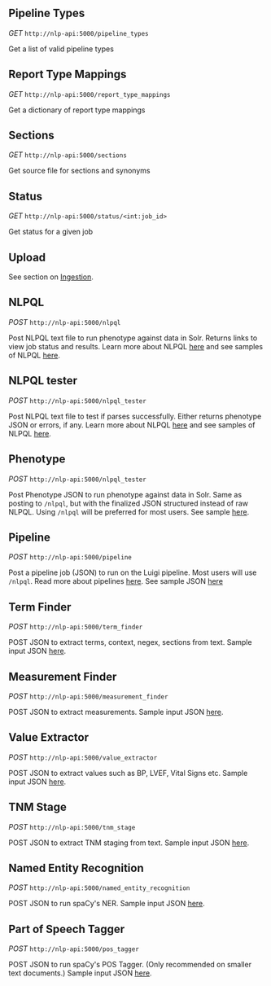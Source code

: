 ## Pipeline Types
*GET* `http://nlp-api:5000/pipeline_types`

Get a list of valid pipeline types

## Report Type Mappings
*GET* `http://nlp-api:5000/report_type_mappings`

Get a dictionary of report type mappings

## Sections
*GET* `http://nlp-api:5000/sections`

Get source file for sections and synonyms

## Status
*GET* `http://nlp-api:5000/status/<int:job_id>`

Get status for a given job

## Upload
See section on [Ingestion](http://clarity-nlp.readthedocs.io/en/latest/#document-ingestion).


## NLPQL
*POST* `http://nlp-api:5000/nlpql`

Post NLPQL text file to run phenotype against data in Solr. Returns links to view job status and results.
Learn more about NLPQL [here](http://clarity-nlp.readthedocs.io/en/latest/nlpql.html) and see samples of NLPQL [here](https://github.com/ClarityNLP/ClarityNLP/tree/master/nlp/samples/nlpql).

## NLPQL tester
*POST* `http://nlp-api:5000/nlpql_tester`

Post NLPQL text file to test if parses successfully. Either returns phenotype JSON or errors, if any.
Learn more about NLPQL [here](http://clarity-nlp.readthedocs.io/en/latest/nlpql.html) and see samples of NLPQL [here](https://github.com/ClarityNLP/ClarityNLP/tree/master/nlp/samples/nlpql).


## Phenotype
*POST* `http://nlp-api:5000/nlpql_tester`

Post Phenotype JSON to run phenotype against data in Solr. Same as posting to `/nlpql`, but with the finalized JSON structured instead of raw NLPQL. Using `/nlpql` will be preferred for most users.
See sample [here](https://github.com/ClarityNLP/ClarityNLP/tree/master/nlp/samples/nlpql/NLPQL_JSON).

## Pipeline
*POST* `http://nlp-api:5000/pipeline`

Post a pipeline job (JSON) to run on the Luigi pipeline. Most users will use `/nlpql`. 
Read more about pipelines [here](http://clarity-nlp.readthedocs.io/en/latest/pipelines.html). 
See sample JSON [here](https://github.com/ClarityNLP/ClarityNLP/tree/master/nlp/samples/pipelines)

## Term Finder
*POST* `http://nlp-api:5000/term_finder`

POST JSON to extract terms, context, negex, sections from text. Sample input JSON [here](https://github.com/ClarityNLP/ClarityNLP/blob/master/nlp/samples/library_inputs/sample_term_finder.json).

## Measurement Finder
*POST* `http://nlp-api:5000/measurement_finder`

POST JSON to extract measurements. Sample input JSON [here](https://github.com/ClarityNLP/ClarityNLP/blob/master/nlp/samples/library_inputs/sample_measurement_finder.json).

## Value Extractor
*POST* `http://nlp-api:5000/value_extractor`

POST JSON to extract values such as BP, LVEF, Vital Signs etc. Sample input JSON [here](https://github.com/ClarityNLP/ClarityNLP/blob/master/nlp/samples//library_inputs/sample_value_extractor.json).

## TNM Stage
*POST* `http://nlp-api:5000/tnm_stage`

POST JSON to extract TNM staging from text. Sample input JSON [here](https://github.com/ClarityNLP/ClarityNLP/blob/master/nlp/samples/library_inputs/sample_tnm_stage.json).

## Named Entity Recognition
*POST* `http://nlp-api:5000/named_entity_recognition`

POST JSON to run spaCy's NER. Sample input JSON [here](https://github.com/ClarityNLP/ClarityNLP/blob/master/nlp/samples//library_inputs/sample_ner.json).

## Part of Speech Tagger
*POST* `http://nlp-api:5000/pos_tagger`

POST JSON to run spaCy's POS Tagger. (Only recommended on smaller text documents.) Sample input JSON [here](https://github.com/ClarityNLP/ClarityNLP/blob/master/nlp/samples//library_inputs/sample_pos_tag_text.json).